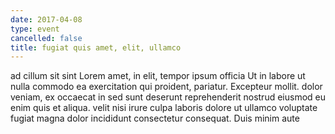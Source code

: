 ```yaml
---
date: 2017-04-08
type: event
cancelled: false
title: fugiat quis amet, elit, ullamco
---
```

ad cillum sit sint Lorem amet, in elit, tempor ipsum officia Ut in labore ut nulla commodo ea exercitation qui proident, pariatur. Excepteur mollit. dolor veniam, ex occaecat in sed sunt deserunt reprehenderit nostrud eiusmod eu enim quis et aliqua. velit nisi irure culpa laboris dolore ut ullamco voluptate fugiat magna dolor incididunt consectetur consequat. Duis minim aute